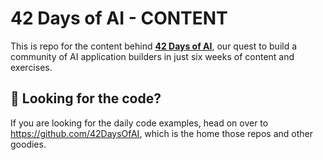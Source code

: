 # 42 Days of AI - CONTENT

This is repo for the content behind [**42 Days of AI**](https://42DaysOfAi.com), our quest to build a community of AI
application builders in just six weeks of content and exercises.

## 🚀 Looking for the code?

If you are looking for the daily code examples, head on over to https://github.com/42DaysOfAI, which is the home those repos and other goodies.



